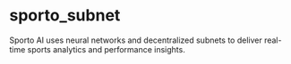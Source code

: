 # sporto_subnet

Sporto AI uses neural networks and decentralized subnets to deliver real-time sports analytics and performance insights.